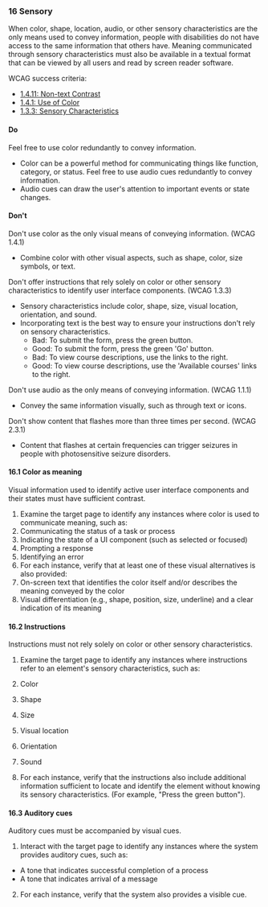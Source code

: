 ### 16 Sensory

When color, shape, location, audio, or other sensory characteristics are the only means used to convey information, people with disabilities do not have access to the same information that others have. Meaning communicated through sensory characteristics must also be available in a textual format that can be viewed by all users and read by screen reader software.

WCAG success criteria:

- [1.4.11: Non-text Contrast](https://www.w3.org/WAI/WCAG21/Understanding/non-text-contrast.html)
- [1.4.1: Use of Color](https://www.w3.org/WAI/WCAG21/Understanding/use-of-color.html)
- [1.3.3: Sensory Characteristics](https://www.w3.org/WAI/WCAG21/Understanding/sensory-characteristics.html)

#### Do

Feel free to use color redundantly to convey information.

- Color can be a powerful method for communicating things like function, category, or status.
  Feel free to use audio cues redundantly to convey information.
- Audio cues can draw the user's attention to important events or state changes.

#### Don't

Don't use color as the only visual means of conveying information. (WCAG 1.4.1)

- Combine color with other visual aspects, such as shape, color, size symbols, or text.

Don't offer instructions that rely solely on color or other sensory characteristics to identify user interface components. (WCAG 1.3.3)

- Sensory characteristics include color, shape, size, visual location, orientation, and sound.
- Incorporating text is the best way to ensure your instructions don't rely on sensory characteristics.
    - Bad: To submit the form, press the green button.
    - Good: To submit the form, press the green 'Go' button.
    - Bad: To view course descriptions, use the links to the right.
    - Good: To view course descriptions, use the 'Available courses' links to the right.

Don't use audio as the only means of conveying information. (WCAG 1.1.1)

- Convey the same information visually, such as through text or icons.

Don't show content that flashes more than three times per second. (WCAG 2.3.1)

- Content that flashes at certain frequencies can trigger seizures in people with photosensitive seizure disorders.

#### 16.1 Color as meaning

Visual information used to identify active user interface components and their states must have sufficient contrast.

1. Examine the target page to identify any instances where color is used to communicate meaning, such as:
1. Communicating the status of a task or process
1. Indicating the state of a UI component (such as selected or focused)
1. Prompting a response
1. Identifying an error
1. For each instance, verify that at least one of these visual alternatives is also provided:
1. On-screen text that identifies the color itself and/or describes the meaning conveyed by the color
1. Visual differentiation (e.g., shape, position, size, underline) and a clear indication of its meaning

#### 16.2 Instructions

Instructions must not rely solely on color or other sensory characteristics.

1. Examine the target page to identify any instances where instructions refer to an element's sensory characteristics, such as:
1. Color
1. Shape
1. Size
1. Visual location
1. Orientation
1. Sound

1. For each instance, verify that the instructions also include additional information sufficient to locate and identify the element without knowing its sensory characteristics. (For example, "Press the green button").

#### 16.3 Auditory cues

Auditory cues must be accompanied by visual cues.

1. Interact with the target page to identify any instances where the system provides auditory cues, such as:

- A tone that indicates successful completion of a process
- A tone that indicates arrival of a message

2. For each instance, verify that the system also provides a visible cue.
